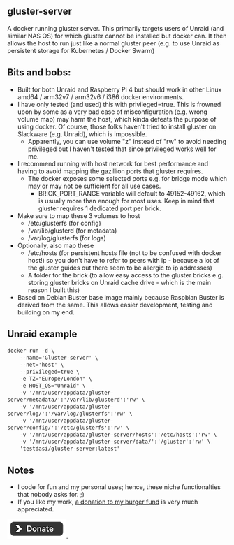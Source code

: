 ## gluster-server
A docker running gluster server. This primarily targets users of Unraid (and similar NAS OS) for which gluster cannot be installed but docker can. It then allows the host to run just like a normal gluster peer (e.g. to use Unraid as persistent storage for Kubernetes / Docker Swarm)

## Bits and bobs:
* Built for both Unraid and Raspberry Pi 4 but should work in other Linux amd64 / arm32v7 / arm32v6 / i386 docker environments.
* I have only tested (and used) this with privileged=true. This is frowned upon by some as a very bad case of misconfiguration (e.g. wrong volume map) may harm the host, which kinda defeats the purpose of using docker. Of course, those folks haven't tried to install gluster on Slackware (e.g. Unraid), which is impossible.
  * Apparently, you can use volume "z" instead of "rw" to avoid needing privileged but I haven't tested that since privileged works well for me.
* I recommend running with host network for best performance and having to avoid mapping the gazillion ports that gluster requires.
  * The docker exposes some selected ports e.g. for bridge mode which may or may not be sufficient for all use cases.
    * BRICK_PORT_RANGE variable will default to 49152-49162, which is usually more than enough for most uses. Keep in mind that gluster requires 1 dedicated port per brick.
* Make sure to map these 3 volumes to host
  * /etc/glusterfs (for config)
  * /var/lib/glusterd (for metadata)
  * /var/log/glusterfs (for logs)
* Optionally, also map these
  * /etc/hosts (for persistent hosts file (not to be confused with docker host!) so you don't have to refer to peers with ip - because a lot of the gluster guides out there seem to be allergic to ip addresses)
  * A folder for the brick (to allow easy access to the gluster bricks e.g. storing gluster bricks on Unraid cache drive - which is the main reason I built this)
* Based on Debian Buster base image mainly because Raspbian Buster is derived from the same. This allows easier development, testing and building on my end.

## Unraid example
    docker run -d \
        --name='Gluster-server' \
        --net='host' \
        --privileged=true \
        -e TZ="Europe/London" \
        -e HOST_OS="Unraid" \
        -v '/mnt/user/appdata/gluster-server/metadata/':'/var/lib/glusterd':'rw' \
        -v '/mnt/user/appdata/gluster-server/log/':'/var/log/glusterfs':'rw' \
        -v '/mnt/user/appdata/gluster-server/config/':'/etc/glusterfs':'rw' \
        -v '/mnt/user/appdata/gluster-server/hosts':'/etc/hosts':'rw' \
        -v '/mnt/user/appdata/gluster-server/data/':'/gluster':'rw' \
        'testdasi/gluster-server:latest'

## Notes
* I code for fun and my personal uses; hence, these niche functionalties that nobody asks for. ;)
* If you like my work, [a donation to my burger fund](https://paypal.me/mersenne) is very much appreciated.

[![Donate](https://raw.githubusercontent.com/testdasi/testdasi-unraid-repo/master/donate-button-small.png)](https://paypal.me/mersenne). 
